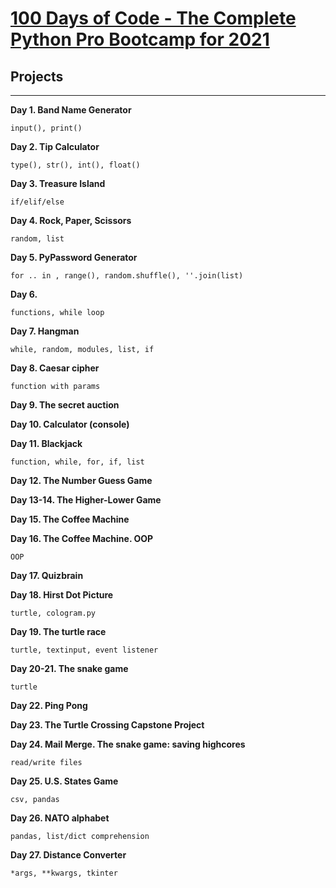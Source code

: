 # [100 Days of Code - The Complete Python Pro Bootcamp for 2021](https://www.udemy.com/course/100-days-of-code/)

## Projects
---

**Day 1. Band Name Generator**

    input(), print()

**Day 2. Tip Calculator**

    type(), str(), int(), float()

**Day 3. Treasure Island**

    if/elif/else


**Day 4. Rock, Paper, Scissors**

    random, list

**Day 5. PyPassword Generator**

    for .. in , range(), random.shuffle(), ''.join(list)

**Day 6.**

    functions, while loop

**Day 7. Hangman**

    while, random, modules, list, if

**Day 8. Caesar cipher**

    function with params

**Day 9. The secret auction**

**Day 10. Calculator (console)**

**Day 11. Blackjack**

    function, while, for, if, list

**Day 12. The Number Guess Game**

**Day 13-14. The Higher-Lower Game**

**Day 15. The Coffee Machine**

**Day 16. The Coffee Machine. OOP**

    OOP

**Day 17. Quizbrain**

**Day 18. Hirst Dot Picture**

    turtle, cologram.py

**Day 19. The turtle race**

    turtle, textinput, event listener

**Day 20-21. The snake game**

    turtle

**Day 22. Ping Pong**

**Day 23. The Turtle Crossing Capstone Project**

**Day 24. Mail Merge. The snake game: saving highcores**

    read/write files

**Day 25. U.S. States Game**

    csv, pandas

**Day 26. NATO alphabet**

    pandas, list/dict comprehension

**Day 27. Distance Converter**

    *args, **kwargs, tkinter